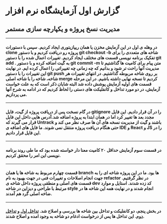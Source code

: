 # گزارش اول آزمایشگاه نرم افزار
## مدیریت نسخ پروژه و یکپارچه سازی مستمر
---
#### در وهله ی اول در این آزمایش مخزن یا همان ریپازیتوری ایجاد کردیم. سپس با دستورات clone پروژه رو دریافت کردیم و با دستور git checkout -b شاخه های متعددی را برای تفکیک برنامه نویسی قسمت های مختلف ایجاد کردیم. تغییرات اعمال شده را با دستور git add . به گیت اضافه کرده و با دستور git commit -m متن پیام برای کامیت ها گذاشتیم تا مدیریت آنها راحت تر شود و بدانیم که چه زمانی چه تغییراتی را اعمال کرده ایم. در نهایت این تغییرات را با دستور git push بر روی شاخه مربوطه گذاشتیم. در انتهای تغییرات هر شاخه، شاخه را با شاخه اصلی merge کردیم تا نسخه نهایی داشته باشیم. در این مرحله قسمت های اولیه آزمایش پوشش داده شد البته شایان ذکر است که به علت خواست آزمایش، در دو مورد تداخل و کانفلیکت های دستی را لحاظ کردیم که در ادامه به شرح آنها می پردازیم.
---
#### در گام نسخت پس از دریافت پروژه از گیت، فایل gitignore را در آن قرار دادیم. این فایل مجدد بعد ها تغییر کرد اما در همان ابتدا به پروژه اضافه شد.آدرس هایی داخل این فایل قرار می گیرند که Untrack باشند و گیت از مدیریت نسخه های آن ها صرف نظر می کند و حتی هنگام دریافت  پروژه منتقل نمی شوند. ما فایل های اضافه ی IDE و React و JS را در این فایل قرار دادیم.
---
#### در قسمت سوم آزمایش حداقل ۲۰ کامیت معنا دار خواسته شده بود که ما طی روند برنامه نویسی این امر را محقق کردیم.
---
#### قسمت چهارم مربوط به شاخه ها یا همان branch ها بود. ما در این پروژه شاخه ای را به جهت انجام اصلاحات و تغییرات فنی در جهت بهبود به نام refactor در نظر گرفتیم. قسمت های اصلی و منطقی پروژه داخل شاخه ی dev کد زده شدند. استایل و موارد مرتبط با طراحی و دیزاین در شاخه style انجام شدند و در نهایت همه این شاخه ها در ضاخه اصلی گرد هم آمدند.
---
#### در بخش پنجم، دو کانفلیکت و تداخل بین شاخه ها بررسی و اصلاح شد. [تداخل اول](https://github.com/atarhz/Software-Lab-Calculator/commit/73b74488a6bae146242b68d9b2a40d1e20382414) و [تداخل دوم](https://github.com/atarhz/Software-Lab-Calculator/commit/42de13c7c4345c66c6e7fb8d5eb5496d88d4afe3). این تداخل ها پس از درخواست ادغام دو شاخه به وجود امده و اصلاح شدند.
